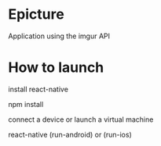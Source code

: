 # Epicture
Application using the imgur API

# How to launch
install react-native

npm install

connect a device or launch a virtual machine

react-native (run-android) or (run-ios)
